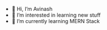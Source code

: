 - 👋 Hi, I’m Avinash
- 👀 I’m interested in learning new stuff
- 🌱 I’m currently learning MERN Stack

<!---
avinashreddykethireddy/avinashreddykethireddy is a ✨ special ✨ repository because its `README.md` (this file) appears on your GitHub profile.
You can click the Preview link to take a look at your changes.
--->
